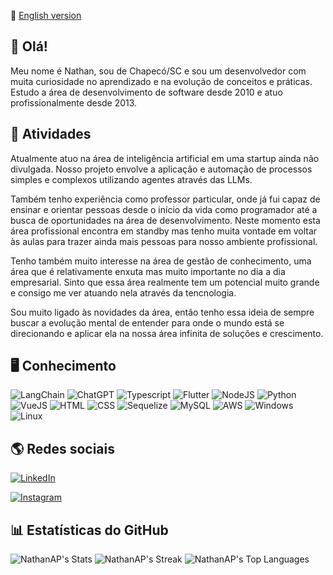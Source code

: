 📖 [English version](https://github.com/NathanAP/NathanAP/blob/main/README%20EN.md)

##  👋 Olá!

Meu nome é Nathan, sou de Chapecó/SC e sou um desenvolvedor com muita curiosidade no aprendizado e na evolução de conceitos e práticas. Estudo a área de desenvolvimento de software desde 2010 e atuo profissionalmente desde 2013. 

## 🚀 Atividades

Atualmente atuo na área de inteligência artificial em uma startup ainda não divulgada. Nosso projeto envolve a aplicação e automação de processos simples e complexos utilizando agentes através das LLMs.

Também tenho experiência como professor particular, onde já fui capaz de ensinar e orientar pessoas desde o início da vida como programador até a busca de oportunidades na área de desenvolvimento. Neste momento esta área profissional encontra em standby mas tenho muita vontade em voltar às aulas para trazer ainda mais pessoas para nosso ambiente profissional.

Tenho também muito interesse na área de gestão de conhecimento, uma área que é relativamente enxuta mas muito importante no dia a dia empresarial. Sinto que essa área realmente tem um potencial muito grande e consigo me ver atuando nela através da tencnologia.

Sou muito ligado às novidades da área, então tenho essa ideia de sempre buscar a evolução mental de entender para onde o mundo está se direcionando e aplicar ela na nossa área infinita de soluções e crescimento.

## 🖥️ Conhecimento

![LangChain](https://img.shields.io/badge/langchain-1C3C3C?style=for-the-badge&logo=langchain&logoColor=white) ![ChatGPT](https://img.shields.io/badge/ChatGPT-74aa9c?style=for-the-badge&logo=openai&logoColor=white) ![Typescript](https://img.shields.io/badge/TypeScript-007ACC?style=for-the-badge&logo=typescript&logoColor=white) ![Flutter](https://img.shields.io/badge/Flutter-02569B?style=for-the-badge&logo=flutter&logoColor=white) ![NodeJS](https://img.shields.io/badge/Node.js-43853D?style=for-the-badge&logo=node.js&logoColor=white) ![Python](https://img.shields.io/badge/Python-FFD43B?style=for-the-badge&logo=python&logoColor=blue) ![VueJS](https://img.shields.io/badge/Vue.js-35495E?style=for-the-badge&logo=vue.js&logoColor=4FC08D) ![HTML](https://img.shields.io/badge/HTML5-E34F26?style=for-the-badge&logo=html5&logoColor=white) ![CSS](https://img.shields.io/badge/CSS3-1572B6?style=for-the-badge&logo=css3&logoColor=white) ![Sequelize](https://img.shields.io/badge/sequelize-323330?style=for-the-badge&logo=sequelize&logoColor=blue) ![MySQL](https://img.shields.io/badge/MySQL-00000F?style=for-the-badge&logo=mysql&logoColor=white) ![AWS](https://img.shields.io/badge/Amazon_AWS-232F3E?style=for-the-badge&logo=amazon-aws&logoColor=white) ![Windows](https://img.shields.io/badge/Windows-017AD7?style=for-the-badge&logo=windows&logoColor=white) ![Linux](https://img.shields.io/badge/Linux-E34F26?style=for-the-badge&logo=linux&logoColor=black)

## 🌎 Redes sociais

[![LinkedIn](https://img.shields.io/badge/LinkedIn-0077B5?style=for-the-badge&logo=linkedin&logoColor=white)](https://linkedin.com/in/linkednats)

[![Instagram](https://img.shields.io/badge/Instagram-E4405F?style=for-the-badge&logo=instagram&logoColor=white)](https://instagram.com/naatsgram) 

## 📊 Estatísticas do GitHub

![NathanAP's Stats](https://github-readme-stats.vercel.app/api?username=NathanAP&theme=vue-dark&show_icons=true&hide_border=false&count_private=true)
![NathanAP's Streak](https://github-readme-streak-stats.herokuapp.com/?user=NathanAP&theme=vue-dark&hide_border=false)
![NathanAP's Top Languages](https://github-readme-stats.vercel.app/api/top-langs/?username=NathanAP&theme=vue-dark&show_icons=true&hide_border=false&layout=compact)

